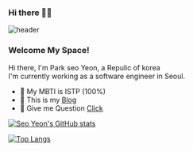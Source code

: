 ### Hi there 🫶🏻

<!--
**syss220211/syss220211** is a ✨ _special_ ✨ repository because its `README.md` (this file) appears on your GitHub profile.

Here are some ideas to get you started:

- 🔭 I’m currently working on ...
- 🌱 I’m currently learning ...
- 👯 I’m looking to collaborate on ...
- 🤔 I’m looking for help with ...
- 💬 Ask me about ...
- 📫 How to reach me: ...
- 😄 Pronouns: ...
- ⚡ Fun fact: ...
-->

![header](https://capsule-render.vercel.app/api?type=slice&color=FFCAD5&text=🐶☁️🫧&fontAlign=70)

<!-- [![Hits](https://hits.seeyoufarm.com/api/count/incr/badge.svg?url=https%3A%2F%2Fgithub.com%2Fjogilsang&count_bg=%233DDB86&title_bg=%23073642&icon=android.svg&icon_color=%233DDB86&title=hits&edge_flat=false)](https://hits.seeyoufarm.com) -->

### Welcome My Space!

Hi there, I'm Park seo Yeon, a Repulic of korea   
I'm currently working as a software engineer in Seoul.

<!-- - 🖥  interesting on [iOS](https://github.com/syss220211/SYStudy) -->
- 🌱 My MBTI is ISTP (100%)
- 🧸 This is my [Blog]() 
- 💭 Give me Question [Click]() 

[![Seo Yeon's GitHub stats](https://github-readme-stats.vercel.app/api?username=syss220211&line_height=24&hide_rank=true&&layout=compact&&show_icons=true&5&border_radius=10&icon_color=FF5675&text_color=fffff&title_color=FF5675&border_color=FFCAD5)](https://github.com/syss220211/syss220211)

[![Top Langs](https://github-readme-stats.vercel.app/api/top-langs/?username=syss220211&layout=compact&langs_count=8&title_color=FF5675&border_radius=10&border_color=FFCAD5)](https://github.com/syss220211?tab=repositories&q=&type=&language=java&sort=)
